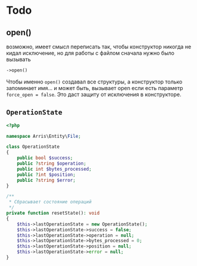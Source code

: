 # Todo

## open()

возможно, имеет смысл переписать так, чтобы конструктор никогда не кидал исключение, но для работы с файлом сначала нужно было вызывать
```php 
->open()
```
Чтобы именно `open()` создавал все структуры, а конструктор только запоминает имя... и может быть, вызывает open если есть параметр
`force_open = false`. Это даст защиту от исключения в конструкторе.

## `OperationState`

```php
<?php

namespace Arris\Entity\File;

class OperationState
{
    public bool $success;
    public ?string $operation;
    public int $bytes_processed;
    public ?int $position;
    public ?string $error;
}

/**
 * Сбрасывает состояние операций
 */
private function resetState(): void
{
    $this->lastOperationState = new OperationState();
    $this->lastOperationState->success = false;
    $this->lastOperationState->operation = null;
    $this->lastOperationState->bytes_processed = 0;
    $this->lastOperationState->position = null;
    $this->lastOperationState->error = null;
}
```
